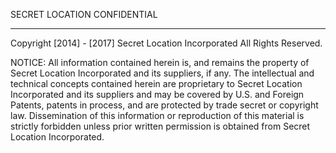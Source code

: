 
SECRET LOCATION CONFIDENTIAL
__________________

 Copyright [2014] - [2017] Secret Location Incorporated
 All Rights Reserved.

NOTICE:  All information contained herein is, and remains
the property of Secret Location Incorporated and its suppliers,
if any.  The intellectual and technical concepts contained
herein are proprietary to Secret Location Incorporated
and its suppliers and may be covered by U.S. and Foreign Patents,
patents in process, and are protected by trade secret or copyright law.
Dissemination of this information or reproduction of this material
is strictly forbidden unless prior written permission is obtained
from Secret Location Incorporated.